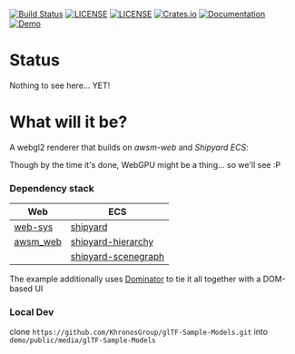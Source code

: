[![Build Status](https://github.com/dakom/awsm-renderer/workflows/Test%2C%20Build%2C%20and%20Deploy/badge.svg)](https://github.com/dakom/awsm-renderer/actions)
[![LICENSE](https://img.shields.io/badge/license-MIT-blue.svg)](LICENSE-MIT)
[![LICENSE](https://img.shields.io/badge/license-apache-blue.svg)](LICENSE-APACHE)
[![Crates.io](https://img.shields.io/crates/v/awsm_renderer.svg)](https://crates.io/crates/awsm_renderer)
[![Documentation](https://docs.rs/awsm_renderer/badge.svg)](https://docs.rs/awsm_renderer)
[![Demo](https://img.shields.io/badge/demo-launch-yellow)](https://dakom.github.io/awsm-renderer)

# Status

Nothing to see here... YET!

# What will it be?

A webgl2 renderer that builds on _awsm-web_ and _Shipyard ECS_:

Though by the time it's done, WebGPU might be a thing... so we'll see :P

### Dependency stack
| Web | ECS |
| ----- | ---- |
| [web-sys](https://rustwasm.github.io/wasm-bindgen/api/web_sys/) | [shipyard](https://github.com/leudz/shipyard) |
| [awsm_web](https://github.com/dakom/awsm-web) | [shipyard-hierarchy](https://github.com/dakom/shipyard-hierarchy) |
| | [shipyard-scenegraph](https://github.com/dakom/shipyard-scenegraph) |


The example additionally uses [Dominator](https://github.com/Pauan/rust-dominator) to tie it all together with a DOM-based UI


### Local Dev

clone `https://github.com/KhronosGroup/glTF-Sample-Models.git` into `demo/public/media/glTF-Sample-Models`
